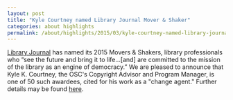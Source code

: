 ```yaml
---
layout: post
title: "Kyle Courtney named Library Journal Mover & Shaker"
categories: about highlights
permalink: /about/highlights/2015/03/kyle-courtney-named-library-journal-mover-shaker/index.html
---
```

<p><a href="http://lj.libraryjournal.com/">Library Journal</a> has named its 2015 Movers &amp; Shakers, library professionals who “see the future and bring it to life…[and] are committed to the mission of the library as an engine of democracy.” We are pleased to announce that Kyle K. Courtney, the OSC's Copyright Advisor and Program Manager, is one of 50 such awardees, cited for his work as a "change agent." Further details may be found <a href="http://lj.libraryjournal.com/2015/03/people/movers-shakers-2015/the-reveal-announcing-ljs-2015-movers-shakers">here</a>.</p>